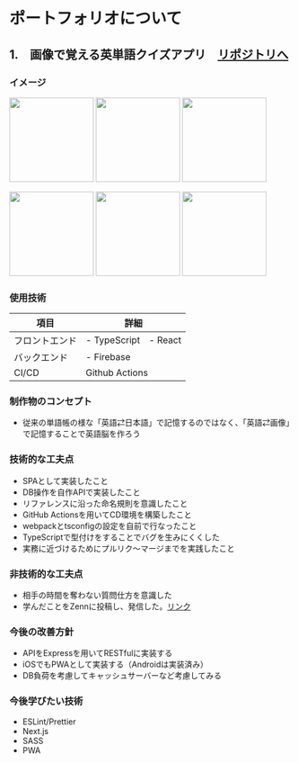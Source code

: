 # ポートフォリオについて
## 1.　画像で覚える英単語クイズアプリ　[リポジトリへ](https://github.com/sobaotto/photo-wordbook)
### イメージ
<img src="https://user-images.githubusercontent.com/75721044/119998007-45041200-c00b-11eb-9971-15eba0a66bdf.PNG" width="150px"> <img src="https://user-images.githubusercontent.com/75721044/119998022-49c8c600-c00b-11eb-8b65-17327871b128.PNG" width="150px"> <img src="https://user-images.githubusercontent.com/75721044/119998001-43d2e500-c00b-11eb-8d6c-8911b58baf6d.PNG" width="150px">

<img src="https://user-images.githubusercontent.com/75721044/119997946-36b5f600-c00b-11eb-8471-f00b7f800234.PNG" width="150px"> <img src="https://user-images.githubusercontent.com/75721044/119997973-3cabd700-c00b-11eb-93bc-29fc42b81e74.PNG" width="150px"> <img src="https://user-images.githubusercontent.com/75721044/119998028-4a615c80-c00b-11eb-982e-bc190d7100f0.PNG" width="150px">
 
### 使用技術
項目|詳細
-|-
フロントエンド|- TypeScript　- React
バックエンド|- Firebase
CI/CD|Github Actions

### 制作物のコンセプト
- 従来の単語帳の様な「英語⇄日本語」で記憶するのではなく、「英語⇄画像」で記憶することで英語脳を作ろう

### 技術的な工夫点
- SPAとして実装したこと
- DB操作を自作APIで実装したこと
- リファレンスに沿った命名規則を意識したこと
- GitHub Actionsを用いてCD環境を構築したこと
- webpackとtsconfigの設定を自前で行なったこと
- TypeScriptで型付けをすることでバグを生みにくくした
- 実務に近づけるためにプルリク〜マージまでを実践したこと

### 非技術的な工夫点
- 相手の時間を奪わない質問仕方を意識した
- 学んだことをZennに投稿し、発信した。[リンク](https://zenn.dev/sobaotto)

### 今後の改善方針
- APIをExpressを用いてRESTfulに実装する
- iOSでもPWAとして実装する（Androidは実装済み）
- DB負荷を考慮してキャッシュサーバーなど考慮してみる

### 今後学びたい技術
- ESLint/Prettier
- Next.js
- SASS
- PWA
